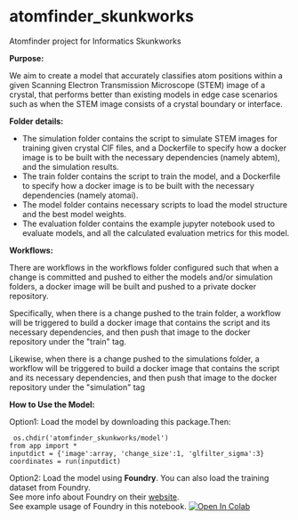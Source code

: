 # atomfinder_skunkworks
Atomfinder project for Informatics Skunkworks

**Purpose:**

We aim to create a model that accurately classifies atom positions within a given Scanning Electron Transmission Microscope (STEM) image of a crystal, that performs better than existing models in edge case scenarios such as when the STEM image consists of a crystal boundary or interface. 

**Folder details:**
- The simulation folder contains the script to simulate STEM images for training given crystal CIF files, and a Dockerfile to specify how a docker image is to be built with the necessary dependencies (namely abtem), and the simulation results. 
- The train folder contains the script to train the model, and a Dockerfile to specify how a docker image is to be built with the necessary dependencies (namely atomai). 
- The model folder contains necessary scripts to load the model structure and the best model weights. 
- The evaluation folder contains the example jupyter notebook used to evaluate models, and all the calculated evaluation metrics for this model. 

**Workflows:**

There are workflows in the workflows folder configured such that when a change is committed and pushed to either the models and/or simulation folders, a docker image will be built and pushed to a private docker repository. 

Specifically, when there is a change pushed to the train folder, a workflow will be triggered to build a docker image that contains the script and its necessary dependencies, and then push that image to the docker repository under the "train" tag. 

Likewise, when there is a change pushed to the simulations folder, a workflow will be triggered to build a docker image that contains the script and its necessary dependencies, and then push that image to the docker repository under the "simulation" tag

**How to Use the Model:**

Option1: Load the model by downloading this package.Then: 

` os.chdir('atomfinder_skunkworks/model')`<br />
`from app import *`<br />
`inputdict = {'image':array, 'change_size':1, 'glfilter_sigma':3}`<br />
`coordinates = run(inputdict)`

Option2: Load the model using **Foundry**. You can also load the training dataset from Foundry. <br />
See more info about Foundry on their [website](https://foundry-ml.org/). <br />
See example usage of Foundry in this notebook. <a href="https://colab.research.google.com/drive/1iL0G1FusBX4ToBw9Y1XX_H4fgNExp5yw?usp=sharing****">
  <img src="https://colab.research.google.com/assets/colab-badge.svg" alt="Open In Colab"/>
</a>
